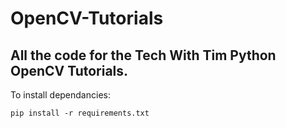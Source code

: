 # OpenCV-Tutorials
All the code for the Tech With Tim Python OpenCV Tutorials.
---
To install dependancies:

```pip install -r requirements.txt```
